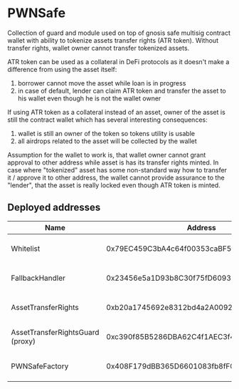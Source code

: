 # PWNSafe

Collection of guard and module used on top of gnosis safe multisig contract wallet with ability to tokenize assets transfer rights (ATR token). Without transfer rights, wallet owner cannot transfer tokenized assets.

ATR token can be used as a collateral in DeFi protocols as it doesn't make a difference from using the asset itself:
1) borrower cannot move the asset while loan is in progress
2) in case of default, lender can claim ATR token and transfer the asset to his wallet even though he is not the wallet owner

If using ATR token as a collateral instead of an asset, owner of the asset is still the contract wallet which has several interesting consequences:
1) wallet is still an owner of the token so tokens utility is usable
2) all airdrops related to the asset will be collected by the wallet

Assumption for the wallet to work is, that wallet owner cannot grant approval to other address while asset is has its transfer rights minted. In case where "tokenized" asset has some non-standard way how to transfer it / approve it to other address, the wallet cannot provide assurance to the "lender", that the asset is really locked even though ATR token is minted.

## Deployed addresses
| Name | Address | Link |
| --- | --- | --- |
| Whitelist | 0x79EC459C3bA4c64f00353caBF5fa179e059e2e1e | [Polygon](https://polygonscan.com/address/0x79EC459C3bA4c64f00353caBF5fa179e059e2e1e) [Goerli](https://goerli.etherscan.io/address/0x79EC459C3bA4c64f00353caBF5fa179e059e2e1e) [Mumbai](https://mumbai.polygonscan.com/address/0x79EC459C3bA4c64f00353caBF5fa179e059e2e1e)
| FallbackHandler | 0x23456e5a1D93b8C30f75fD60936DC21c0649480D | [Polygon](https://polygonscan.com/address/0x23456e5a1D93b8C30f75fD60936DC21c0649480D) [Goerli](https://goerli.etherscan.io/address/0x23456e5a1D93b8C30f75fD60936DC21c0649480D) [Mumbai](https://mumbai.polygonscan.com/address/0x23456e5a1D93b8C30f75fD60936DC21c0649480D)
| AssetTransferRights | 0xb20a1745692e8312bd4a2A0092b887526e547F9D | [Polygon](https://polygonscan.com/address/0xb20a1745692e8312bd4a2A0092b887526e547F9D) [Goerli](https://goerli.etherscan.io/address/0xb20a1745692e8312bd4a2A0092b887526e547F9D) [Mumbai](https://mumbai.polygonscan.com/address/0xb20a1745692e8312bd4a2A0092b887526e547F9D)
| AssetTransferRightsGuard (proxy) | 0xc390f85B5286DBA62C4f1AEC3f451b4267d594DA | [Polygon](https://polygonscan.com/address/0xc390f85B5286DBA62C4f1AEC3f451b4267d594DA) [Goerli](https://goerli.etherscan.io/address/0xc390f85B5286DBA62C4f1AEC3f451b4267d594DA) [Mumbai](https://mumbai.polygonscan.com/address/0xc390f85B5286DBA62C4f1AEC3f451b4267d594DA)
| PWNSafeFactory | 0x408F179dBB365D6601083fb8fF01ff0E1C66AE28 | [Polygon](https://polygonscan.com/address/0x408F179dBB365D6601083fb8fF01ff0E1C66AE28) [Goerli](https://goerli.etherscan.io/address/0x408F179dBB365D6601083fb8fF01ff0E1C66AE28) [Mumbai](https://mumbai.polygonscan.com/address/0x408F179dBB365D6601083fb8fF01ff0E1C66AE28)
